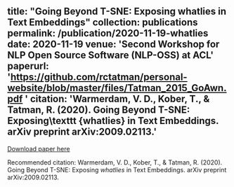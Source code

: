 title: "Going Beyond T-SNE: Exposing whatlies in Text Embeddings"
collection: publications
permalink: /publication/2020-11-19-whatlies
date: 2020-11-19
venue: 'Second Workshop for NLP Open Source Software (NLP-OSS) at ACL'
paperurl: 'https://github.com/rctatman/personal-website/blob/master/files/Tatman_2015_GoAwn.pdf  '
citation: 'Warmerdam, V. D., Kober, T., & Tatman, R. (2020). Going Beyond T-SNE: Exposing\texttt {whatlies} in Text Embeddings. arXiv preprint arXiv:2009.02113.'
---
[Download paper here](https://aclanthology.org/2020.nlposs-1.8.pdf)

Recommended citation: Warmerdam, V. D., Kober, T., & Tatman, R. (2020). Going Beyond T-SNE: Exposing *whatlies* in Text Embeddings. arXiv preprint arXiv:2009.02113.
